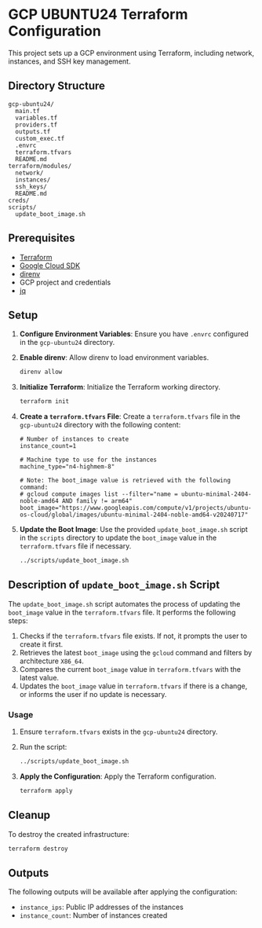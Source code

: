 
# GCP UBUNTU24 Terraform Configuration

This project sets up a GCP environment using Terraform, including network, instances, and SSH key management.

## Directory Structure

```
gcp-ubuntu24/
  main.tf
  variables.tf
  providers.tf
  outputs.tf
  custom_exec.tf
  .envrc
  terraform.tfvars
  README.md
terraform/modules/
  network/
  instances/
  ssh_keys/
  README.md
creds/
scripts/
  update_boot_image.sh
```

## Prerequisites

- [Terraform](https://www.terraform.io/downloads.html)
- [Google Cloud SDK](https://cloud.google.com/sdk)
- [direnv](https://direnv.net/)
- GCP project and credentials
- [jq](https://stedolan.github.io/jq/)

## Setup

1. **Configure Environment Variables**:
   Ensure you have `.envrc` configured in the `gcp-ubuntu24` directory.

2. **Enable direnv**:
   Allow direnv to load environment variables.
   ```sh
   direnv allow
   ```

3. **Initialize Terraform**:
   Initialize the Terraform working directory.
   ```sh
   terraform init
   ```

4. **Create a `terraform.tfvars` File**:
   Create a `terraform.tfvars` file in the `gcp-ubuntu24` directory with the following content:
   ```hcl
   # Number of instances to create
   instance_count=1

   # Machine type to use for the instances
   machine_type="n4-highmem-8"

   # Note: The boot_image value is retrieved with the following command:
   # gcloud compute images list --filter="name = ubuntu-minimal-2404-noble-amd64 AND family != arm64"
   boot_image="https://www.googleapis.com/compute/v1/projects/ubuntu-os-cloud/global/images/ubuntu-minimal-2404-noble-amd64-v20240717"
   ```

5. **Update the Boot Image**:
   Use the provided `update_boot_image.sh` script in the `scripts` directory to update the `boot_image` value in the `terraform.tfvars` file if necessary.
   ```sh
   ../scripts/update_boot_image.sh
   ```

## Description of `update_boot_image.sh` Script

The `update_boot_image.sh` script automates the process of updating the `boot_image` value in the `terraform.tfvars` file. It performs the following steps:

1. Checks if the `terraform.tfvars` file exists. If not, it prompts the user to create it first.
2. Retrieves the latest `boot_image` using the `gcloud` command and filters by architecture `X86_64`.
3. Compares the current `boot_image` value in `terraform.tfvars` with the latest value.
4. Updates the `boot_image` value in `terraform.tfvars` if there is a change, or informs the user if no update is necessary.

### Usage

1. Ensure `terraform.tfvars` exists in the `gcp-ubuntu24` directory.
2. Run the script:
   ```sh
   ../scripts/update_boot_image.sh
   ```

6. **Apply the Configuration**:
   Apply the Terraform configuration.
   ```sh
   terraform apply
   ```

## Cleanup

To destroy the created infrastructure:
```sh
terraform destroy
```

## Outputs

The following outputs will be available after applying the configuration:
- `instance_ips`: Public IP addresses of the instances
- `instance_count`: Number of instances created
